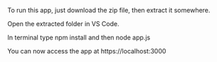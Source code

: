 To run this app, just download the zip file, then extract it somewhere.

Open the extracted folder in VS Code.

In terminal type npm install and then node app.js

You can now access the app at https://localhost:3000
